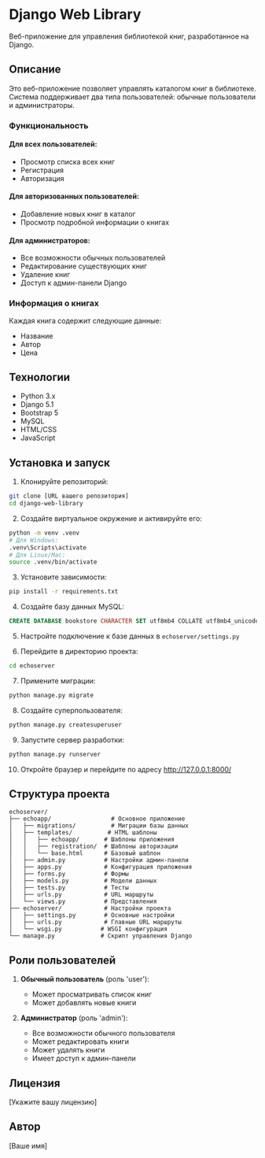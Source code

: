 # Django Web Library

Веб-приложение для управления библиотекой книг, разработанное на Django.

## Описание

Это веб-приложение позволяет управлять каталогом книг в библиотеке. Система поддерживает два типа пользователей: обычные пользователи и администраторы.

### Функциональность

#### Для всех пользователей:
- Просмотр списка всех книг
- Регистрация
- Авторизация

#### Для авторизованных пользователей:
- Добавление новых книг в каталог
- Просмотр подробной информации о книгах

#### Для администраторов:
- Все возможности обычных пользователей
- Редактирование существующих книг
- Удаление книг
- Доступ к админ-панели Django

### Информация о книгах
Каждая книга содержит следующие данные:
- Название
- Автор
- Цена

## Технологии

- Python 3.x
- Django 5.1
- Bootstrap 5
- MySQL
- HTML/CSS
- JavaScript

## Установка и запуск

1. Клонируйте репозиторий:
```bash
git clone [URL вашего репозитория]
cd django-web-library
```

2. Создайте виртуальное окружение и активируйте его:
```bash
python -m venv .venv
# Для Windows:
.venv\Scripts\activate
# Для Linux/Mac:
source .venv/bin/activate
```

3. Установите зависимости:
```bash
pip install -r requirements.txt
```

4. Создайте базу данных MySQL:
```sql
CREATE DATABASE bookstore CHARACTER SET utf8mb4 COLLATE utf8mb4_unicode_ci;
```

5. Настройте подключение к базе данных в `echoserver/settings.py`

6. Перейдите в директорию проекта:
```bash
cd echoserver
```

7. Примените миграции:
```bash
python manage.py migrate
```

8. Создайте суперпользователя:
```bash
python manage.py createsuperuser
```

9. Запустите сервер разработки:
```bash
python manage.py runserver
```

10. Откройте браузер и перейдите по адресу http://127.0.0.1:8000/

## Структура проекта

```
echoserver/
├── echoapp/                 # Основное приложение
│   ├── migrations/          # Миграции базы данных
│   ├── templates/          # HTML шаблоны
│   │   ├── echoapp/       # Шаблоны приложения
│   │   ├── registration/  # Шаблоны авторизации
│   │   └── base.html      # Базовый шаблон
│   ├── admin.py           # Настройки админ-панели
│   ├── apps.py            # Конфигурация приложения
│   ├── forms.py           # Формы
│   ├── models.py          # Модели данных
│   ├── tests.py           # Тесты
│   ├── urls.py            # URL маршруты
│   └── views.py           # Представления
├── echoserver/            # Настройки проекта
│   ├── settings.py        # Основные настройки
│   ├── urls.py            # Главные URL маршруты
│   └── wsgi.py           # WSGI конфигурация
└── manage.py             # Скрипт управления Django
```

## Роли пользователей

1. **Обычный пользователь** (роль 'user'):
   - Может просматривать список книг
   - Может добавлять новые книги

2. **Администратор** (роль 'admin'):
   - Все возможности обычного пользователя
   - Может редактировать книги
   - Может удалять книги
   - Имеет доступ к админ-панели

## Лицензия

[Укажите вашу лицензию]

## Автор

[Ваше имя]
